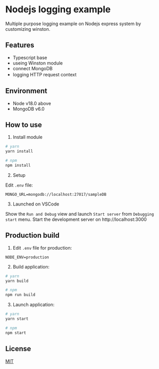 # Nodejs logging example

Multiple purpose logging example on Nodejs express system by customizing winston.

## Features

- Typescript base
- useing Winston module
- connect MongoDB
- logging HTTP request context
　
## Environment

- Node v18.0 above
- MongoDB v6.0

## How to use

1. Install module

```bash
# yarn
yarn install

# npm
npm install
```

2. Setup

Edit `.env` file:

```
MONGO_URL=mongodb://localhost:27017/sampleDB
```

3. Launched on VSCode

Show the `Run and Debug` view and launch `Start server` from `Debugging start` menu.
Start the development server on http://localhost:3000

## Production build

1. Edit `.env` file for production:

```
NODE_ENV=production
```

2. Build application:

```bash
# yarn
yarn build

# npm
npm run build
```

3. Launch application:

```bash
# yarn
yarn start

# npm
npm start
```

## License

[MIT](./LICENSE)
